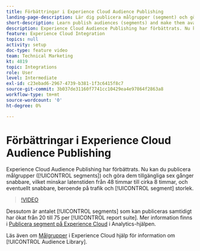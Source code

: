 ```yaml
---
title: Förbättringar i Experience Cloud Audience Publishing
landing-page-description: Lär dig publicera målgrupper (segment) och gör dem tillgängliga snabbare än någonsin.
short-description: Learn publish audiences (segments) and make them available faster than ever.
description: Experience Cloud Audience Publishing har förbättrats. Nu kan du publicera målgrupper (segment) och göra dem tillgängliga sex gånger snabbare, vilket minskar den aktuella latenstiden från 48 timmar till ungefär 8 timmar, och eventuellt snabbare, beroende på trafik och segmentstorlek.
feature: Experience Cloud Integration
topics: null
activity: setup
doc-type: feature video
team: Technical Marketing
kt: 4819
topic: Integrations
role: User
level: Intermediate
exl-id: c23ebad6-2967-4739-b381-1f3c6415f8c7
source-git-commit: 3b037de31160f7741cc10429ea4e97864f2863a8
workflow-type: tm+mt
source-wordcount: '0'
ht-degree: 0%

---
```


# Förbättringar i Experience Cloud Audience Publishing

Experience Cloud Audience Publishing har förbättrats. Nu kan du publicera målgrupper ([!UICONTROL segments]) och göra dem tillgängliga sex gånger snabbare, vilket minskar latenstiden från 48 timmar till cirka 8 timmar, och eventuellt snabbare, beroende på trafik och [!UICONTROL segment] storlek.

>[!VIDEO](https://video.tv.adobe.com/v/32842/?quality=12)

Dessutom är antalet [!UICONTROL segments] som kan publiceras samtidigt har ökat från 20 till 75 per [!UICONTROL report suite].
Mer information finns i [Publicera segment på Experience Cloud](https://experienceleague.adobe.com/docs/analytics/components/segmentation/segmentation-workflow/seg-publish.html) i Analytics-hjälpen.

Läs även om [Målgrupper](https://experienceleague.adobe.com/docs/core-services/interface/audiences/audience-library.html) i Experience Cloud hjälp för information om [!UICONTROL Audience Library].

